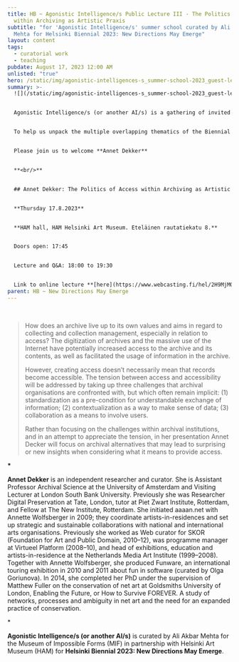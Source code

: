 ```yaml
---
title: HB ~ Agonistic Intelligence/s Public Lecture III - The Politics of Access
  within Archiving as Artistic Praxis
subtitle: "for 'Agonistic Intelligence/s' summer school curated by Ali Akbar
  Mehta for Helsinki Biennial 2023: New Directions May Emerge"
layout: content
tags:
  - curatorial work
  - teaching
pubdate: August 17, 2023 12:00 AM
unlisted: "true"
hero: /static/img/agonistic-intelligences-s_summer-school-2023_guest-lecture_3.png
summary: >-
  ![](/static/img/agonistic-intelligences-s_summer-school-2023_guest-lecture_3.png)


  Agonistic Intelligence/s (or another AI/s) is a gathering of invited provocateurs, guest speakers, and participants that convenes as a Summer School for the Helsinki Biennial 2023. This research-led working group engages with a shortlisted selection of the HAM art collection as a key focal node and as an ‘archival site of inquiry’. 


  To help us unpack the multiple overlapping thematics of the Biennial NEW DIRECTIONS MAY EMERGE and the Summer School, guest speakers are invited to engage with the working group and conduct open-to-public lectures. 


  Please join us to welcome **Annet Dekker**


  **<br/>**


  ## Annet Dekker: The Politics of Access within Archiving as Artistic Praxis


  **Thursday 17.8.2023** 


  **HAM hall, HAM Helsinki Art Museum. Eteläinen rautatiekatu 8.**


  Doors open: 17:45


  Lecture and Q&A: 18:00 to 19:30


  Link to online lecture **[here](https://www.webcasting.fi/hel/2H9MjMQZ/)**
parent: HB ~ New Directions May Emerge
---
```

<br/>

> How does an archive live up to its own values and aims in regard to collecting and collection management, especially in relation to access? The digitization of archives and the massive use of the Internet have potentially increased access to the archive and its contents, as well as facilitated the usage of information in the archive.
>
> However, creating access doesn’t necessarily mean that records become accessible. The tension between access and accessibility will be addressed by taking up three challenges that archival organisations are confronted with, but which often remain implicit: (1) standardization as a pre-condition for understandable exchange of information; (2) contextualization as a way to make sense of data; (3) collaboration as a means to involve users.
>
> Rather than focusing on the challenges within archival institutions, and in an attempt to appreciate the tension, in her presentation Annet Decker will focus on archival alternatives that may lead to surprising or new insights when considering what it means to provide access.

**\***

**Annet Dekker** is an independent researcher and curator. She is Assistant Professor Archival Science at the University of Amsterdam and Visiting Lecturer at London South Bank University. Previously she was Researcher Digital Preservation at Tate, London, tutor at Piet Zwart Institute, Rotterdam, and Fellow at The New Institute, Rotterdam. She initiated aaaan.net with Annette Wolfsberger in 2009; they coordinate artists-in-residences and set up strategic and sustainable collaborations with national and international arts organisations. Previously she worked as Web curator for SKOR (Foundation for Art and Public Domain, 2010–12), was programme manager at Virtueel Platform (2008–10), and head of exhibitions, education and artists-in-residence at the Netherlands Media Art Institute (1999–2008). Together with Annette Wolfsberger, she produced Funware, an international touring exhibition in 2010 and 2011 about fun in software (curated by Olga Goriunova). In 2014, she completed her PhD under the supervision of Matthew Fuller on the conservation of net art at Goldsmiths University of London, Enabling the Future, or How to Survive FOREVER. A study of networks, processes and ambiguity in net art and the need for an expanded practice of conservation.

\*

**Agonistic Intelligence/s (or another AI/s)** is curated by Ali Akbar Mehta for the Museum of Impossible Forms (MIF) in partnership with Helsinki Art Museum (HAM) for **Helsinki Biennial 2023: New Directions May Emerge**.